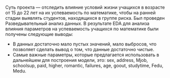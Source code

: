 Суть проекта — отследить влияние условий жизни учащихся в возрасте от 15 до 22 лет на их успеваемость по математике, чтобы на ранней стадии выявлять студентов, находящихся в группе риска.
Был проведен Разведывательный анализ данных.
В результате EDA для анализа влияния параметров на успеваемость учащихся по математике были получены следующие выводы:
- В данных достаточно мало пустых значений, мало выбросов, что позволяет сделать вывод о том, что данные достаточно чистые.
- Самые важные параметры, которые предлагается использовать в дальнейшем для построения модели, это: sex, address, Mjob, schoolsup, paid, higher, romantic, failures, age, goout, studytime, Fedu, Medu.
